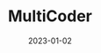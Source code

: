 ---
title: "MultiCoder"
linkTitle: "MultiCoder"
date: 2023-01-02
weight: 2
description: >
  En beskrivelse av MultiCoder.
---